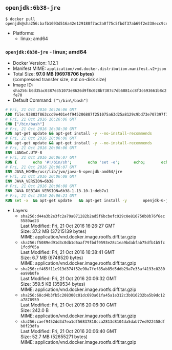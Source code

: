 ## `openjdk:6b38-jre`

```console
$ docker pull openjdk@sha256:bafb1693d516a42e129188f7ac2a0f75c5fbdf37ab69f2e238ecc9ced8aa3b46
```

-	Platforms:
	-	linux; amd64

### `openjdk:6b38-jre` - linux; amd64

-	Docker Version: 1.12.1
-	Manifest MIME: `application/vnd.docker.distribution.manifest.v2+json`
-	Total Size: **97.0 MB (96978706 bytes)**  
	(compressed transfer size, not on-disk size)
-	Image ID: `sha256:b6d35ac0387e351073e8626d9f8c028b7307c7db6081cc8f3c693661b8c2fe70`
-	Default Command: `["\/bin\/bash"]`

```dockerfile
# Fri, 21 Oct 2016 16:26:06 GMT
ADD file:93883f863ccd9e401e4f945206887f251075a63d25a8129c9bd73e707397f109 in / 
# Fri, 21 Oct 2016 16:26:06 GMT
CMD ["/bin/bash"]
# Fri, 21 Oct 2016 16:38:30 GMT
RUN apt-get update && apt-get install -y --no-install-recommends 		ca-certificates 		curl 		wget 	&& rm -rf /var/lib/apt/lists/*
# Fri, 21 Oct 2016 20:06:06 GMT
RUN apt-get update && apt-get install -y --no-install-recommends 		bzip2 		unzip 		xz-utils 	&& rm -rf /var/lib/apt/lists/*
# Fri, 21 Oct 2016 20:06:06 GMT
ENV LANG=C.UTF-8
# Fri, 21 Oct 2016 20:06:07 GMT
RUN { 		echo '#!/bin/sh'; 		echo 'set -e'; 		echo; 		echo 'dirname "$(dirname "$(readlink -f "$(which javac || which java)")")"'; 	} > /usr/local/bin/docker-java-home 	&& chmod +x /usr/local/bin/docker-java-home
# Fri, 21 Oct 2016 20:06:07 GMT
ENV JAVA_HOME=/usr/lib/jvm/java-6-openjdk-amd64/jre
# Fri, 21 Oct 2016 20:06:08 GMT
ENV JAVA_VERSION=6b38
# Fri, 21 Oct 2016 20:06:08 GMT
ENV JAVA_DEBIAN_VERSION=6b38-1.13.10-1~deb7u1
# Fri, 21 Oct 2016 20:06:21 GMT
RUN set -x 	&& apt-get update 	&& apt-get install -y 		openjdk-6-jre-headless="$JAVA_DEBIAN_VERSION" 	&& rm -rf /var/lib/apt/lists/* 	&& [ "$JAVA_HOME" = "$(docker-java-home)" ]
```

-	Layers:
	-	`sha256:d44a3b2e3fc2a79a071282b2ad5f6bcbefc929c0e816750b0b76f6ec5580ae23`  
		Last Modified: Fri, 21 Oct 2016 16:26:27 GMT  
		Size: 37.2 MB (37215139 bytes)  
		MIME: application/vnd.docker.image.rootfs.diff.tar.gzip
	-	`sha256:f5089ed91d3c0db1d6aaf79fbdf9593e28c1ea9bdabfab75dfb1b5fc1fcdf05a`  
		Last Modified: Fri, 21 Oct 2016 16:38:41 GMT  
		Size: 6.7 MB (6748520 bytes)  
		MIME: application/vnd.docker.image.rootfs.diff.tar.gzip
	-	`sha256:cf465f11c913d374f52e90a7fef85ab85d5ddb29a7e33af4193c0280ea99b0fe`  
		Last Modified: Fri, 21 Oct 2016 20:06:32 GMT  
		Size: 359.5 KB (359534 bytes)  
		MIME: application/vnd.docker.image.rootfs.diff.tar.gzip
	-	`sha256:68cd4b3fb5c208300c01dc693a61fa45a1e312c3b016232ba5b9dc12a7878959`  
		Last Modified: Fri, 21 Oct 2016 20:06:30 GMT  
		Size: 242.0 B  
		MIME: application/vnd.docker.image.rootfs.diff.tar.gzip
	-	`sha256:caef9452dd3d7ea1df56837810cca2813d8104da5dab77ed922458dfb0f23dfa`  
		Last Modified: Fri, 21 Oct 2016 20:06:40 GMT  
		Size: 52.7 MB (52655271 bytes)  
		MIME: application/vnd.docker.image.rootfs.diff.tar.gzip
